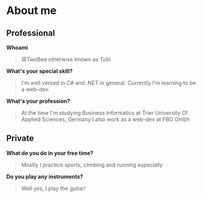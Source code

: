 # About me
## Professional
**Whoami**
>@TwoBee otherwise known as Tobi

**What's your special skill?**
>I'm well versed in C# and .NET in general. Currently I'm learning to be a web-dev.

**What's your profession?**
>At the time I'm studying Business Informatics at Trier University Of Applied Sciences, Germany
>I also work as a web-dev at FBO Gmbh

## Private

**What do you do in your free time?**
>Mostly I practice sports, climbing and running especially

**Do you play any instruments?**
>Well yes, I play the guitar!
